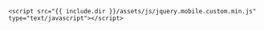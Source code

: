 <!--[if lt IE 9]>
	<script src="http://html5shiv.googlecode.com/svn/trunk/html5.js"></script>
	<script src="{{ include.dir }}/assets/js/modernizr.js" type="text/javascript"></script>
<![endif]-->
<!--[if !IE]-->
	<script src="{{ include.dir }}/assets/js/jquery.mobile.custom.min.js" type="text/javascript"></script>
<!--[endif]-->
<link rel="stylesheet" type="text/css" href="{{ include.dir }}/assets/css/reset.css" />
<!--	<link rel="stylesheet/less" type="text/css" href="assets/css/main.less" />-->
<link rel="stylesheet" type="text/css" href="{{ include.dir }}/assets/css/base.css" />
<script src="{{ include.dir }}/assets/js/jquery-1.10.2.min.js" type="text/javascript"></script>
<script src="{{ include.dir }}/assets/js/jquery-ui-1.10.3.custom.js" type="text/javascript"></script>
<script src="{{ include.dir }}/assets/js/less-1.3.3.min.js" type="text/javascript"></script>
<script src="{{ include.dir }}/assets/js/underscore.js" type="text/javascript"></script>
<script src="{{ include.dir }}/assets/js/intention.js" type="text/javascript"></script>
<script src="{{ include.dir }}/assets/js/jquery.touchSwipe.min.js" type="text/javascript"></script>
<script src="{{ include.dir }}/assets/js/equalize.js" type="text/javascript"></script>
<script src="{{ include.dir }}/assets/js/swipe.js" type="text/javascript"></script>
<script src="{{ include.dir }}/assets/js/rewrite.js" type="text/javascript"></script>